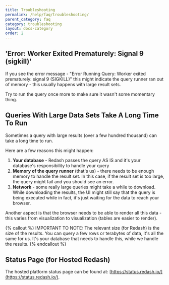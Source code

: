 ```yaml
---
title: Troubleshooting
permalink: /help/faq/troubleshooting/
parent_category: faq
category: troubleshooting
layout: docs-category
order: 2
---
```


## 'Error: Worker Exited Prematurely: Signal 9 (sigkill)'

If you see the error message - "Error Running Query: Worker exited prematurely: signal 9 (SIGKILL)" this might indicate the query runner ran out
of memory - this usually happens with large result sets.

Try to run the query once more to make sure it wasn't some momentary thing.

## Queries With Large Data Sets Take A Long Time To Run

Sometimes a query with large results (over a few hundred thousand) can take a
long time to run.

Here are a few reasons this might happen:

1. **Your database** - Redash passes the query AS IS and it's your database's responsibility to handle your query 
2. **Memory of the query runner** (that's us) - there needs to be enough memory to handle the result set. In this case, if the result set is too large, the query might fail and you should see an error. 
3. **Network** - some really large queries might take a while to download. While downloading the results, the UI might still say that the query is being executed while in fact, it's just waiting for the data to reach your browser. 

Another aspect is that the browser needs to be able to render all this data -
this varies from visualization to visualization (tables are easier to render).

{% callout %}
IMPORTANT TO NOTE: The relevant size (for Redash) is the size of the results.
You can query a few rows or terabytes of data, it's all the same for us. It's
your database that needs to handle this, while we handle the results.
{% endcallout %}


## Status Page (for Hosted Redash)

The hosted platform status page can be found at: [https://status.redash.io/](https://status.redash.io/).